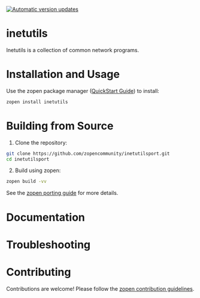 [![Automatic version updates](https://github.com/zopencommunity/inetutilsport/actions/workflows/bump.yml/badge.svg)](https://github.com/ZOSOpenTools/inetutilsport/actions/workflows/bump.yml)

# inetutils

Inetutils is a collection of common network programs.

# Installation and Usage

Use the zopen package manager ([QuickStart Guide](https://zopen.community/#/Guides/QuickStart)) to install:
```bash
zopen install inetutils
```

# Building from Source

1. Clone the repository:
```bash
git clone https://github.com/zopencommunity/inetutilsport.git
cd inetutilsport
```
2. Build using zopen:
```bash
zopen build -vv
```

See the [zopen porting guide](https://zopen.community/#/Guides/Porting) for more details.

# Documentation


# Troubleshooting

# Contributing
Contributions are welcome! Please follow the [zopen contribution guidelines](https://github.com/zopencommunity/meta/blob/main/CONTRIBUTING.md).
